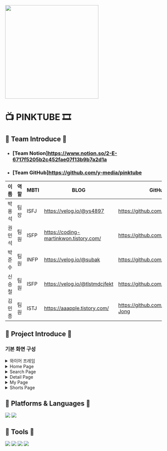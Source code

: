 <img src="https://github.com/y-media/pinktube/assets/139103652/452744fe-4a23-4e96-b269-08f22e3961e9" width="300" height="300">
 
# 📺 PINKTUBE 🎞

## 🎈 Team Introduce 🎈
- ### [Team Notion]<https://www.notion.so/2-E-6717f5205b2c452fae07f13b9b7a2d1a>

- ### [Team GitHub]<https://github.com/y-media/pinktube>

| 이름   | 역할 | MBTI        | BLOG                                               | GitHub                                                   | 
| ------ | ---- | ----------  | -------------------------------------------------- | -------------------------------------------------------- |
| 박용석 | 팀장 | ISFJ         | https://velog.io/@ys4897                           |      https://github.com/yspark2                          |
| 권민석 | 팀원 | ISFP         | https://coding-martinkwon.tistory.com/             |  https://github.com/MartinKwon94                         |
| 박준수 | 팀원 | INFP         | https://velog.io/@subak                            |    https://github.com/subak96                            |
| 신승철 | 팀원 | ISFP         | https://velog.io/@tlstmdcjfekt                     |  https://github.com/developShin                          |
| 김민종 | 팀원 | ISTJ         | https://aaapple.tistory.com/                       |     https://github.com/Kim-Min-Jong                      |

## 🎩 Project Introduce 🎩
### 기본 화면 구성

<details>
<summary>와이어 프레임</summary>
  
![image](https://github.com/y-media/pinktube/assets/139103652/15b7e06a-e7cc-4903-a50e-e2fae395f1c0)
![image](https://github.com/y-media/pinktube/assets/139103652/606aee4c-95bb-4a7e-a5a1-89ff8ce551f5)

회의를 통하여 구체적인 설계에 들어가기 전에 대략적인 틀을 구성했습니다.
</details>

    
<details>
<summary>Home Page</summary>

![pinkTube_home](https://github.com/cording10jianzo/B.F-Baby_Friend-/assets/88123219/a8f15769-431f-4dd6-bb30-b3d224520195)

사용자에게 YouTube의 현재 인기 및 새로운 콘텐츠를 중점적으로 보여주는 핵심 화면

아래 목록을 스크롤이 가능한 RecyclerView 형태로 나열하여 출력

**Most Popular Videos 목록** 보여주고 수평으로 스크롤이 되도록 구현

**Category Videos 목록** 보여주고 수평으로 스크롤이 되도록 구현

**Category Channels 목록** 보여주고 수평으로 스크롤이 되도록 구현

</details>


<details>
<summary>Search Page</summary>

![image](https://github.com/y-media/pinktube/assets/139103652/25022286-2032-4d10-bdee-03d7d9fac536)

사용자가 원하는 비디오를 쉽게 검색하고 결과를 빠르게 확인할 수 있는 기능을 제공

상단에는 검색을 위한 **Search EditText**를 배치하고, 그 아래에 검색 결과를 출력할 **RecyclerView**를 배치

격자 구조의 형태로 결과를 배치

각 아이템에는 영상 정보(제목, 영상 길이, 조회 수 등)를 함께 보여주어야 함

</details>

<details>
<summary>Detail Page</summary>

![image](https://github.com/y-media/pinktube/assets/139103652/4b62045c-f5cf-4314-b027-79fff0ae5b44)

각 비디오 아이템 선택 시 Detail로 이동하여 선택된 비디오의 상세 정보를 제공

 **"좋아요" 버튼 추가**
 
 **My Video 저장**
 
Detail page 시작과 종료시 특별한 Effect (화면 전환 애니메이션)

댓글 버튼 누를 시 영상의 댓글을 불러와 보여주기 (새로운 뷰 만들기)

homefragment에서 불러온 영상 재생하기

링크 공유하기 기능

</details>
<details>
    
<summary>My Page</summary>

![image](https://github.com/y-media/pinktube/assets/139103652/aafb6c54-310b-4fdb-8437-7a0120d59155)

사용자의 개인 정보 및 사용자가 ‘좋아요’를 누른 비디오 목록을 보여주는 기능 제공

사용자의 프로필 사진, 이름 등의 개인 정보를 상단에 표시

‘좋아요’를 누른 비디오 목록은 **RecyclerView**를 사용해 아래쪽에 목록 형태로 출력

"좋아요" 버튼을 통해 추가된 비디오는 내부 (예: Room or SharedPreference)에  저장되어야 하며, **MyVideoFragment**에서는 이 정보를 가져와서 표시

</details>
<details>
<summary>Shorts Page</summary>

![image](https://github.com/y-media/pinktube/assets/139103652/da21c06b-64b7-4ccd-8d56-113860bbee8f)

동영상의 길이 60초 이내인 비디오 목록을 보여주는 기능 제공

쇼츠, 댓글의 끝에서 스크롤 시 다음 페이지를 가져와 보여주는 기능 제공(무한 스크롤)

**좋아요** 버튼 클릭 시 **My Video** 에 저장

댓글 버튼 누를 시 영상의 댓글을 불러와 보여주기 (새로운 뷰 만들기)

공유 버튼 누를 시 , 영상 제목과 링크를 공유


</details>


## 📗 Platforms & Languages 📒
<img src="https://img.shields.io/badge/android-3DDC84?style=flat-square&logo=android&logoColor=white"/>  <img src="https://img.shields.io/badge/kotlin-7F52FF?style=flat-square&logo=kotlin&logoColor=white"/>

## 📕 Tools 📘
<img src="https://img.shields.io/badge/figma-F24E1E?style=flat-square&logo=figma&logoColor=white"/>  <img src="https://img.shields.io/badge/git-F05032?style=flat-square&logo=git&logoColor=white"/>  <img src="https://img.shields.io/badge/github-181717?style=flat-square&logo=github&logoColor=white"/>  <img src="https://img.shields.io/badge/notion-000000?style=flat-square&logo=notion&logoColor=white"/>

